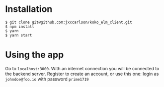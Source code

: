 
Installation
============

```
$ git clone git@github.com:jxxcarlson/koko_elm_client.git
$ npm install
$ yarn
$ yarn start
```

Using the app
=============

Go to `localhost:3000`.  With an internet connection you will be connected to the backend server.  Register to create an account, or use this one: login as `johndoe@foo.io` with password `prime1719`
